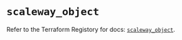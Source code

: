 # `scaleway_object`

Refer to the Terraform Registory for docs: [`scaleway_object`](https://registry.terraform.io/providers/scaleway/scaleway/2.17.0/docs/resources/object).
